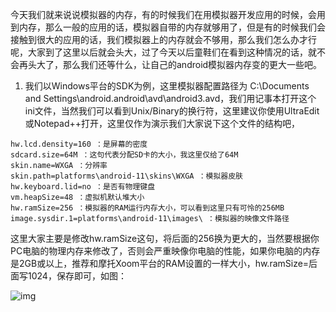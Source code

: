 今天我们就来说说模拟器的内存，有的时候我们在用模拟器开发应用的时候，会用到内存，那么一般的应用的话，模拟器自带的内存就够用了，但是有的时候我们会接触到很大的应用的话，我们模拟器上的内存就会不够用，那么我们怎么办才行呢，大家到了这里以后就会头大，过了今天以后童鞋们在看到这种情况的话，就不会再头大了，那么我们还等什么，让自己的android模拟器内存变的更大一些吧。
1. 我们以Windows平台的SDK为例，这里模拟器配置路径为 C:\Documents and Settings\android\.android\avd\android3.avd，我们用记事本打开这个ini文件，当然我们可以看到Unix/Binary的换行符，这里建议你使用UltraEdit或Notepad++打开，这里仅作为演示我们大家说下这个文件的结构吧，
```  
hw.lcd.density=160 ：是屏幕的密度
sdcard.size=64M ：这句代表分配SD卡的大小，我这里仅给了64M
skin.name=WXGA ：分辨率
skin.path=platforms\android-11\skins\WXGA ：模拟器皮肤
hw.keyboard.lid=no ：是否有物理键盘
vm.heapSize=48 ：虚拟机默认堆大小
hw.ramSize=256 ：模拟器的RAM运行内存大小，可以看到这里只有可怜的256MB
image.sysdir.1=platforms\android-11\images\ ：模拟器的映像文件路径
```
这里大家主要是修改hw.ramSize这句，将后面的256换为更大的，当然要根据你PC电脑的物理内存来修改了，否则会严重映像你电脑的性能，如果你电脑的内存是2GB或以上，推荐和摩托Xoom平台的RAM设置的一样大小，hw.ramSize=后面写1024，保存即可，如图：

![img](http://emanual.github.io/md-android/img/basic_emulator/10_emulator2.jpg) 